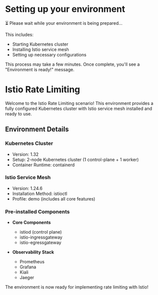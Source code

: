 # Setting up your environment

⏳ Please wait while your environment is being prepared...

This includes:
- Starting Kubernetes cluster
- Installing Istio service mesh
- Setting up necessary configurations

This process may take a few minutes. Once complete, you'll see a "Environment is ready!" message.

# Istio Rate Limiting

Welcome to the Istio Rate Limiting scenario! This environment provides a fully configured Kubernetes cluster with Istio service mesh installed and ready to use.

## Environment Details

### Kubernetes Cluster
- Version: 1.32
- Setup: 2-node Kubernetes cluster (1 control-plane + 1 worker)
- Container Runtime: containerd

### Istio Service Mesh
- Version: 1.24.6
- Installation Method: istioctl
- Profile: demo (includes all core features)

### Pre-installed Components
- **Core Components**
  - istiod (control plane)
  - istio-ingressgateway
  - istio-egressgateway

- **Observability Stack**
  - Prometheus
  - Grafana
  - Kiali
  - Jaeger

The environment is now ready for implementing rate limiting with Istio! 